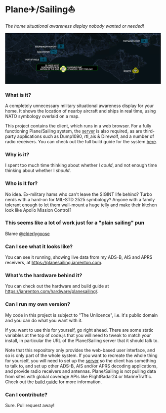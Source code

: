 # Plane✈/Sailing⛵

*The home situational awareness display nobody wanted or needed!*

![Plane Sailing Banner](./banner.png)

### What is it?

A completely unnecessary military situational awareness display for your home. It shows the location of nearby aircraft and ships in real time, using NATO symbology overlaid on a map.

This project contains the client, which runs in a web browser. For a fully functioning Plane/Sailing system, the [server](https://github.com/ianrenton/planesailing-server) is also required, as are third-party applications such as Dump1090, rtl_ais & Direwolf, and a number of radio receivers. You can check out the full build guide for the system [here](https://ianrenton.com/hardware/planesailing/).

### Why is it?

I spent too much time thinking about whether I *could*, and not enough time thinking about whether I *should*.

### Who is it for?

No idea. Ex-military hams who can't leave the SIGINT life behind? Turbo nerds with a hard-on for MIL-STD 2525 symbology? Anyone with a family tolerant enough to let them wall-mount a huge telly and make their kitchen look like Apollo Mission Control?

### This seems like a lot of work just for a "plain sailing" pun

Blame [@elderlygoose](https://twitter.com/ElderlyGoose)

### Can I see what it looks like?

You can see it running, showing live data from my ADS-B, AIS and APRS receivers, at https://planesailing.ianrenton.com.

### What's the hardware behind it?

You can check out the hardware and build guide at https://ianrenton.com/hardware/planesailing/.

### Can I run my own version?

My code in this project is subject to "The Unlicence", i.e. it's public domain and you can do what you want with it.

If you want to use this for yourself, go right ahead. There are some static variables at the top of code.js that you will need to tweak to match your install, in particular the URL of the Plane/Sailing server that it should talk to.

Note that this repository only provides the web-based user interface, and so is only part of the whole system. If you want to recreate the whole thing for yourself, you will need to set up the [server](https://github.com/ianrenton/planesailing-server) so the client has something to talk to, and set up other ADS-B, AIS and/or APRS decoding applications, and provide radio receivers and antennas. Plane/Sailing is not pulling data from sites with global coverage APIs like FlightRadar24 or MarineTraffic. Check out the [build guide](https://ianrenton.com/hardware/planesailing/) for more information.

### Can I contribute?

Sure. Pull request away!
